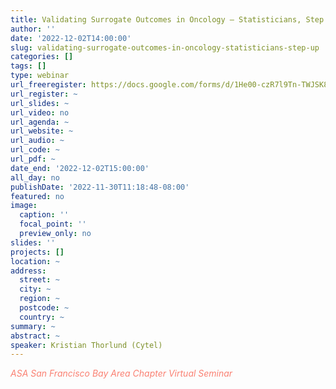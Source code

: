 ```yaml
---
title: Validating Surrogate Outcomes in Oncology – Statisticians, Step Up!
author: ''
date: '2022-12-02T14:00:00'
slug: validating-surrogate-outcomes-in-oncology-statisticians-step-up
categories: []
tags: []
type: webinar
url_freeregister: https://docs.google.com/forms/d/1He00-czR7l9Tn-TWJSK8OyHn-MgxbN90lw6jKz5XXSM/edit
url_register: ~
url_slides: ~
url_video: no
url_agenda: ~
url_website: ~
url_audio: ~
url_code: ~
url_pdf: ~
date_end: '2022-12-02T15:00:00'
all_day: no
publishDate: '2022-11-30T11:18:48-08:00'
featured: no
image:
  caption: ''
  focal_point: ''
  preview_only: no
slides: ''
projects: []
location: ~
address:
  street: ~
  city: ~
  region: ~
  postcode: ~
  country: ~
summary: ~
abstract: ~
speaker: Kristian Thorlund (Cytel)
---
```

<span style="color: salmon;">*ASA San Francisco Bay Area Chapter Virtual Seminar*</span>

<!--more-->
